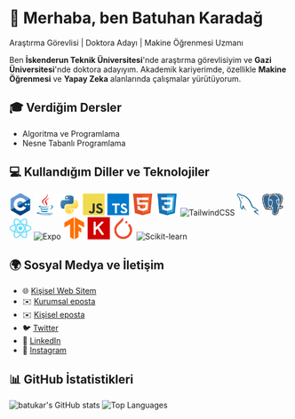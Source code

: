 # 👋 Merhaba, ben Batuhan Karadağ

Araştırma Görevlisi | Doktora Adayı | Makine Öğrenmesi Uzmanı

Ben **İskenderun Teknik Üniversitesi**'nde araştırma görevlisiyim ve **Gazi Üniversitesi**'nde doktora adayıyım. Akademik kariyerimde, özellikle **Makine Öğrenmesi** ve **Yapay Zeka** alanlarında çalışmalar yürütüyorum.

## 🎓 Verdiğim Dersler
- Algoritma ve Programlama
- Nesne Tabanlı Programlama

## 💻 Kullandığım Diller ve Teknolojiler
<p align="left">

  <!-- Programlama Dilleri -->
  <img src="https://raw.githubusercontent.com/devicons/devicon/master/icons/cplusplus/cplusplus-original.svg" alt="C++" width="40" height="40"/>
  <img src="https://raw.githubusercontent.com/devicons/devicon/master/icons/java/java-original.svg" alt="Java" width="40" height="40"/>
  <img src="https://raw.githubusercontent.com/devicons/devicon/master/icons/python/python-original.svg" alt="Python" width="40" height="40"/>
  <img src="https://raw.githubusercontent.com/devicons/devicon/master/icons/javascript/javascript-original.svg" alt="JavaScript" width="40" height="40"/>
  <img src="https://raw.githubusercontent.com/devicons/devicon/master/icons/typescript/typescript-original.svg" alt="TypeScript" width="40" height="40"/>

  <!-- Web Teknolojileri -->
  <img src="https://raw.githubusercontent.com/devicons/devicon/master/icons/html5/html5-original.svg" alt="HTML5" width="40" height="40"/>
  <img src="https://raw.githubusercontent.com/devicons/devicon/master/icons/css3/css3-original.svg" alt="CSS3" width="40" height="40"/>
  <img src="https://www.vectorlogo.zone/logos/tailwindcss/tailwindcss-icon.svg" alt="TailwindCSS" width="40" height="40"/>

  <!-- Veritabanları -->
  <img src="https://raw.githubusercontent.com/devicons/devicon/master/icons/mysql/mysql-original.svg" alt="MySQL" width="40" height="40"/>
  <img src="https://raw.githubusercontent.com/devicons/devicon/master/icons/postgresql/postgresql-original.svg" alt="PostgreSQL" width="40" height="40"/>

  <!-- Frameworkler / Kütüphaneler -->
  <img src="https://raw.githubusercontent.com/devicons/devicon/master/icons/react/react-original.svg" alt="React" width="40" height="40"/>
  <img src="https://upload.wikimedia.org/wikipedia/commons/3/3c/Expo_Logo.svg" alt="Expo" width="40" height="40"/>

  <!-- Makine Öğrenmesi / Derin Öğrenme -->
  <img src="https://raw.githubusercontent.com/devicons/devicon/master/icons/tensorflow/tensorflow-original.svg" alt="TensorFlow" width="40" height="40"/>
  <img src="https://raw.githubusercontent.com/devicons/devicon/master/icons/keras/keras-original.svg" alt="Keras" width="40" height="40"/>
  <img src="https://raw.githubusercontent.com/devicons/devicon/master/icons/pytorch/pytorch-original.svg" alt="PyTorch" width="40" height="40"/>
  <img src="https://upload.wikimedia.org/wikipedia/commons/0/05/Scikit_learn_logo_small.svg" alt="Scikit-learn" width="40" height="40"/>

</p>

## 🌍 Sosyal Medya ve İletişim
- 🌐 [Kişisel Web Sitem](https://batukar.com)
- ✉️ [Kurumsal eposta](mailto:batuhan.karadag@iste.edu.tr)
- ✉️ [Kişisel eposta](mailto:bkaradag95@gmail.com)
- 🐦 [Twitter](https://twitter.com/batukarr)
- 💼 [LinkedIn](https://www.linkedin.com/in/batu-kar/)
- 📸 [Instagram](https://www.instagram.com/batu.kar/)

## 📊 GitHub İstatistikleri

<p align="left">
  <img src="https://github-readme-stats.vercel.app/api?username=batukar&show_icons=true&theme=radical" alt="batukar's GitHub stats"/>
  <img src="https://github-readme-stats.vercel.app/api/top-langs/?username=batukar&layout=compact&theme=radical" alt="Top Languages"/>
</p>